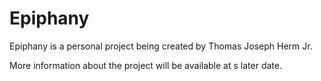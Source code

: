 # Epiphany

Epiphany is a personal project being created by Thomas Joseph Herm Jr.

More information about the project will be available at s later date.